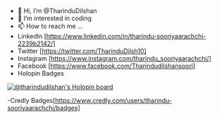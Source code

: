 - 👋 Hi, I’m @TharinduDilshan
- 👀 I’m interested in coding
- 📫 How to reach me ...
- LinkedIn [https://www.linkedin.com/in/tharindu-sooriyaarachchi-2239b2142/]
- Twitter [https://twitter.com/TharinduDilsh10]
- Instagram [https://www.instagram.com/tharindu_sooriyaarachchi/]
- Facebook [https://www.facebook.com/Tharindudilshansoori]
- Holopin Badges

[![@tharindudilshan's Holopin board](https://holopin.me/tharindudilshan)](https://holopin.io/@tharindudilshan)

-Credly Badges[https://www.credly.com/users/tharindu-sooriyaarachchi/badges]


<!---
TharinduDilshan/TharinduDilshan is a ✨ special ✨ repository because its `README.md` (this file) appears on your GitHub profile.
You can click the Preview link to take a look at your changes.
--->
